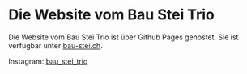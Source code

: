 # Die Website vom Bau Stei Trio

Die Website vom Bau Stei Trio ist über Github Pages gehostet.
Sie ist verfügbar unter [bau-stei.ch](https://bau-stei.ch).

Instagram: [bau_stei_trio](https://www.instagram.com/bau_stei_trio/)
